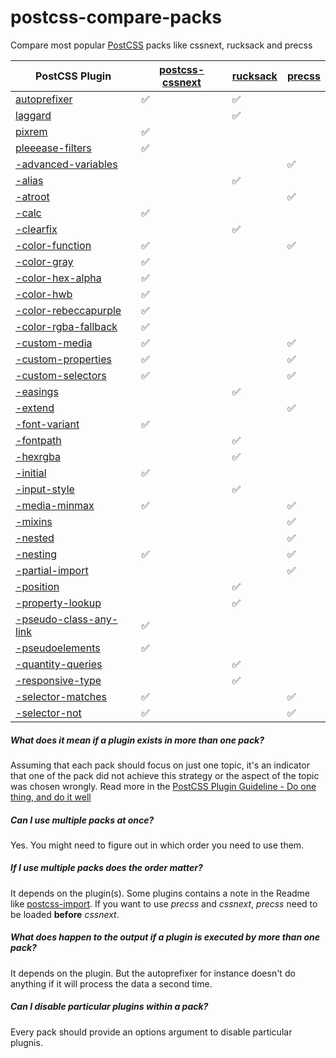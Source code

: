 # postcss-compare-packs

Compare most popular [PostCSS][1] packs like cssnext, rucksack and precss

| PostCSS Plugin               | [postcss-cssnext][2]           | [rucksack][3]                  | [precss][4]          |
| ---------------------------- | ------------------------------ | ------------------------------ | -------------------- |
| [autoprefixer][10]           | :white_check_mark:             | :white_check_mark:             |                      |
| [laggard][11]                |                                | :white_check_mark:             |                      |
| [pixrem][12]                 | :white_check_mark:             |                                |                      |
| [pleeease-filters][13]       | :white_check_mark:             |                                |                      |
| [-advanced-variables][14]    |                                |                                |  :white_check_mark:  |
| [-alias][15]                 |                                | :white_check_mark:             |                      |
| [-atroot][16]                |                                |                                |  :white_check_mark:  |
| [-calc][17]                  | :white_check_mark:             |                                |                      |
| [-clearfix][18]              |                                | :white_check_mark:             |                      |
| [-color-function][19]        | :white_check_mark:             |                                | :white_check_mark:   |
| [-color-gray][20]            | :white_check_mark:             |                                |                      |
| [-color-hex-alpha][21]       | :white_check_mark:             |                                |                      |
| [-color-hwb][22]             | :white_check_mark:             |                                |                      |
| [-color-rebeccapurple][23]   | :white_check_mark:             |                                |                      |
| [-color-rgba-fallback][24]   | :white_check_mark:             |                                |                      |
| [-custom-media][25]          | :white_check_mark:             |                                | :white_check_mark:   |
| [-custom-properties][26]     | :white_check_mark:             |                                | :white_check_mark:   |
| [-custom-selectors][27]      | :white_check_mark:             |                                | :white_check_mark:   |
| [-easings][28]               |                                | :white_check_mark:             |                      |
| [-extend][29]                |                                |                                |  :white_check_mark:  |
| [-font-variant][30]          | :white_check_mark:             |                                |                      |
| [-fontpath][31]              |                                | :white_check_mark:             |                      |
| [-hexrgba][32]               |                                | :white_check_mark:             |                      |
| [-initial][33]               | :white_check_mark:             |                                |                      |
| [-input-style][34]           |                                | :white_check_mark:             |                      |
| [-media-minmax][35]          | :white_check_mark:             |                                |  :white_check_mark:  |
| [-mixins][36]                |                                |                                |  :white_check_mark:  |
| [-nested][37]                |                                |                                |  :white_check_mark:  |
| [-nesting][38]               | :white_check_mark:             |                                |  :white_check_mark:  |
| [-partial-import][39]        |                                |                                |  :white_check_mark:  |
| [-position][40]              |                                | :white_check_mark:             |                      |
| [-property-lookup][41]       |                                | :white_check_mark:             |                      |
| [-pseudo-class-any-link][42] | :white_check_mark:             |                                |                      |
| [-pseudoelements][43]        | :white_check_mark:             |                                |                      |
| [-quantity-queries][44]      |                                | :white_check_mark:             |                      |
| [-responsive-type][45]       |                                | :white_check_mark:             |                      |
| [-selector-matches][46]      | :white_check_mark:             |                                |  :white_check_mark:  |
| [-selector-not][47]          | :white_check_mark:             |                                |  :white_check_mark:  |


##### What does it mean if a plugin exists in more than one pack?

Assuming that each pack should focus on just one topic, it's an indicator that one of the pack did 
not achieve this strategy or the aspect of the topic was chosen wrongly. Read more in the [PostCSS Plugin Guideline - Do one thing, and do it well](https://github.com/postcss/postcss/blob/master/docs/guidelines/plugin.md#12-do-one-thing-and-do-it-well)

##### Can I use multiple packs at once?

Yes.
You might need to figure out in which order you need to use them.

##### If I use multiple packs does the order matter?
It depends on the plugin(s). Some plugins contains a note in the Readme like [postcss-import](https://github.com/postcss/postcss-import). 
If you want to use _precss_ and _cssnext_, _precss_ need to be loaded __before__ _cssnext_.

##### What does happen to the output if a plugin is executed by more than one pack?

It depends on the plugin. But the autoprefixer for instance 
doesn't do anything if it will process the data a second time.

##### Can I disable particular plugins within a pack?

Every pack should provide an options argument to disable particular plugnis.


[1]: http://postcss.org/
[2]: http://cssnext.io/
[3]: http://simplaio.github.io/rucksack/
[4]: https://jonathantneal.github.io/precss/
[10]: https://www.npmjs.com/package/autoprefixer           
[11]: https://www.npmjs.com/package/laggard                
[12]: https://www.npmjs.com/package/pixrem                 
[13]: https://www.npmjs.com/package/pleeease-filters       
[14]: https://www.npmjs.com/package/postcss-advanced-variables  
[15]: https://www.npmjs.com/package/postcss-alias                 
[16]: https://www.npmjs.com/package/postcss-atroot                
[17]: https://www.npmjs.com/package/postcss-calc                  
[18]: https://www.npmjs.com/package/postcss-clearfix              
[19]: https://www.npmjs.com/package/postcss-color-function        
[20]: https://www.npmjs.com/package/postcss-color-gray            
[21]: https://www.npmjs.com/package/postcss-color-hex-alpha       
[22]: https://www.npmjs.com/package/postcss-color-hwb             
[23]: https://www.npmjs.com/package/postcss-color-rebeccapurple   
[24]: https://www.npmjs.com/package/postcss-color-rgba-fallback   
[25]: https://www.npmjs.com/package/postcss-custom-media          
[26]: https://www.npmjs.com/package/postcss-custom-properties     
[27]: https://www.npmjs.com/package/postcss-custom-selectors      
[28]: https://www.npmjs.com/package/postcss-easings               
[29]: https://www.npmjs.com/package/postcss-extend                
[30]: https://www.npmjs.com/package/postcss-font-variant          
[31]: https://www.npmjs.com/package/postcss-fontpath              
[32]: https://www.npmjs.com/package/postcss-hexrgba               
[33]: https://www.npmjs.com/package/postcss-initial               
[34]: https://www.npmjs.com/package/postcss-input-style           
[35]: https://www.npmjs.com/package/postcss-media-minmax          
[36]: https://www.npmjs.com/package/postcss-mixins                
[37]: https://www.npmjs.com/package/postcss-nested                
[38]: https://www.npmjs.com/package/postcss-nesting               
[39]: https://www.npmjs.com/package/postcss-partial-import        
[40]: https://www.npmjs.com/package/postcss-position              
[41]: https://www.npmjs.com/package/postcss-property-lookup       
[42]: https://www.npmjs.com/package/postcss-pseudo-class-any-link 
[43]: https://www.npmjs.com/package/postcss-pseudoelements        
[44]: https://www.npmjs.com/package/postcss-quantity-queries      
[45]: https://www.npmjs.com/package/postcss-responsive-type       
[46]: https://www.npmjs.com/package/postcss-selector-matches      
[47]: https://www.npmjs.com/package/postcss-selector-not   
